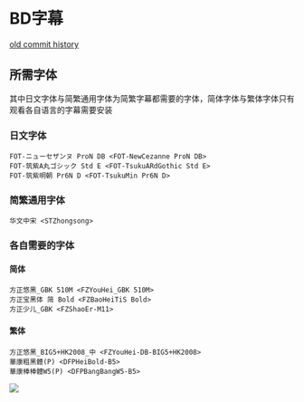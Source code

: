 # BD字幕

[old commit history](https://github.com/Nekomoekissaten-SUB/Nekomoekissaten-Storage/commits/ddf3eaf2ba6b9623a119e481ddd943e2466e435d/nakineko)

## 所需字体

其中日文字体与简繁通用字体为简繁字幕都需要的字体，简体字体与繁体字体只有观看各自语言的字幕需要安装

### 日文字体

```
FOT-ニューセザンヌ ProN DB <FOT-NewCezanne ProN DB>
FOT-筑紫A丸ゴシック Std E <FOT-TsukuARdGothic Std E>
FOT-筑紫明朝 Pr6N D <FOT-TsukuMin Pr6N D>
```

### 简繁通用字体

```
华文中宋 <STZhongsong>
```

### 各自需要的字体

#### 简体

```
方正悠黑_GBK 510M <FZYouHei_GBK 510M>
方正宝黑体 简 Bold <FZBaoHeiTiS Bold>
方正少儿_GBK <FZShaoEr-M11>
```

#### 繁体

```
方正悠黑_BIG5+HK2008_中 <FZYouHei-DB-BIG5+HK2008>
華康粗黑體(P) <DFPHeiBold-B5>
華康棒棒體W5(P) <DFPBangBangW5-B5>
```

![](https://nekomoe.pages.dev/images/others/nakineko.jpg)